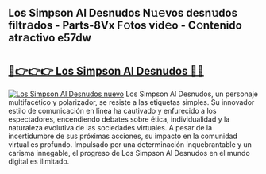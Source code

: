 ## Los Simpson Al Desnudos N𝚞𝚎vos desn𝚞dos filtr𝚊dos - Parts-8Vx F𝚘tos vid𝚎o - C𝚘ntenido atr𝚊ctivo e57dw

# <h2><a href="http://mbaj14.tromn.icu/?c=Los+Simpson+Al+Desnudos">🔗👉👉👉 Los Simpson Al Desnudos 🔗🔗</a></h2>

[![Los Simpson Al Desnudos nuevo](https://i.imgur.com/pEAQMta.gif)](http://mbaj14.tromn.icu/?c=Los+Simpson+Al+Desnudos)
Los Simpson Al Desnudos, un personaje multifacético y polarizador, se resiste a las etiquetas simples. Su innovador estilo de comunicación en línea ha cautivado y enfurecido a los espectadores, encendiendo debates sobre ética, individualidad y la naturaleza evolutiva de las sociedades virtuales. A pesar de la incertidumbre de sus próximas acciones, su impacto en la comunidad virtual es profundo. Impulsado por una determinación inquebrantable y un carisma innegable, el progreso de Los Simpson Al Desnudos en el mundo digital es ilimitado.
